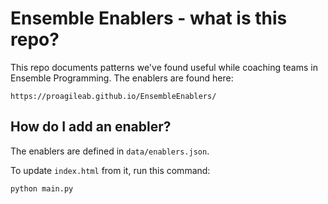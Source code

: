 
# Ensemble Enablers - what is this repo?

This repo documents patterns we've found useful while
coaching teams in Ensemble Programming. The enablers
are found here:

    https://proagileab.github.io/EnsembleEnablers/


## How do I add an enabler?

The enablers are defined in `data/enablers.json`.

To update `index.html` from it, run this command:

    python main.py
